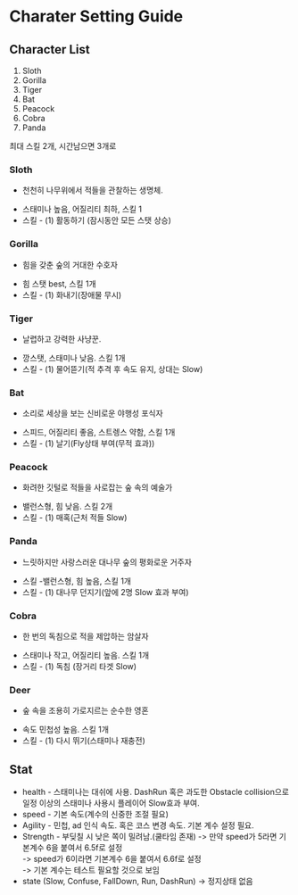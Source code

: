 # Charater Setting Guide

## Character List
1. Sloth
2. Gorilla
3. Tiger
4. Bat
5. Peacock
6. Cobra
7. Panda


최대 스킬 2개, 시간남으면 3개로

### Sloth
- 천천히 나무위에서 적들을 관찰하는 생명체. 
* 스태미나 높음, 어질리티 최하, 스킬 1
* 스킬 - (1) 활동하기 (잠시동안 모든 스탯 상승)
### Gorilla
- 힘을 갖춘 숲의 거대한 수호자
* 힘 스탯 best, 스킬 1개
* 스킬 - (1) 화내기(장애물 무시)
### Tiger
- 날렵하고 강력한 사냥꾼.
* 깡스탯, 스태미나 낮음. 스킬 1개
* 스킬 - (1) 물어뜯기(적 추격 후 속도 유지, 상대는 Slow)
### Bat
- 소리로 세상을 보는 신비로운 야행성 포식자
* 스피드, 어질리티 좋음, 스트렝스 약함, 스킬 1개
* 스킬 - (1) 날기(Fly상태 부여(무적 효과))
### Peacock
- 화려한 깃털로 적들을 사로잡는 숲 속의 예술가
* 밸런스형, 힘 낮음. 스킬 2개
* 스킬 - (1) 매혹(근처 적들 Slow)
### Panda
- 느릿하지만 사랑스러운 대나무 숲의 평화로운 거주자
* 스킬 -밸런스형, 힘 높음, 스킬 1개
* 스킬 - (1) 대나무 던지기(앞에 2명 Slow 효과 부여)
### Cobra
- 한 번의 독침으로 적을 제압하는 암살자
* 스태미나 작고, 어질리티 높음. 스킬 1개
* 스킬 - (1) 독침 (장거리 타겟 Slow)
### Deer
- 숲 속을 조용히 가로지르는 순수한 영혼
* 속도 민첩성 높음. 스킬 1개
* 스킬 - (1) 다시 뛰기(스태미나 재충전)

## Stat
- health - 스태미나는 대쉬에 사용. DashRun 혹은 과도한 Obstacle collision으로 일정 이상의 스태미나 사용시 플레이어 Slow효과 부여. 
- speed - 기본 속도(계수의 신중한 조절 필요)  
- Agility - 민첩, ad 인식 속도. 혹은 코스 변경 속도. 기본 계수 설정 필요.
- Strength - 부딪칠 시 낮은 쪽이 밀려남.(쿨타임 존재)
-> 만약 speed가 5라면 기본계수 6을 붙여서 6.5f로 설정  
-> speed가 6이라면 기본계수 6을 붙여서 6.6f로 설정  
-> 기본 계수는 테스트 필요할 것으로 보임
- state (Slow, Confuse, FallDown, Run, DashRun) -> 정지상태 없음